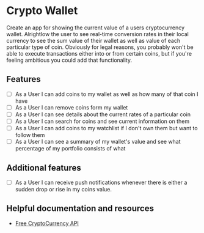 # Crypto Wallet

Create an app for showing the current value of a users cryptocurrency wallet. Alrightlow the user to see real-time conversion rates in their local currency to see the sum value of their wallet as well as value of each particular type of coin.  Obviously for legal reasons, you probably won't be able to execute transactions either into or from certain coins, but if you're feeling ambitious you could add that functionality.

## Features

- [ ] As a User I can add coins to my wallet as well as how many of that coin I have
- [ ] As a User I can remove coins form my wallet
- [ ] As a User I can see details about the current rates of a particular coin
- [ ] As a User I can search for coins and see current information on them
- [ ] As a User I can add coins to my watchlist if I don't own them but want to follow them
- [ ] As a User I can see a summary of my wallet's value and see what percentage of my portfolio consists of what

## Additional features

- [ ] As a User I can receive push notifications whenever there is either a sudden drop or rise in my coins value.

## Helpful documentation and resources

- [Free CryptoCurrency API](https://www.coingecko.com/api/documentations/v3#/coins)

